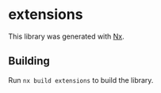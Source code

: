 # extensions

This library was generated with [Nx](https://nx.dev).

## Building

Run `nx build extensions` to build the library.
